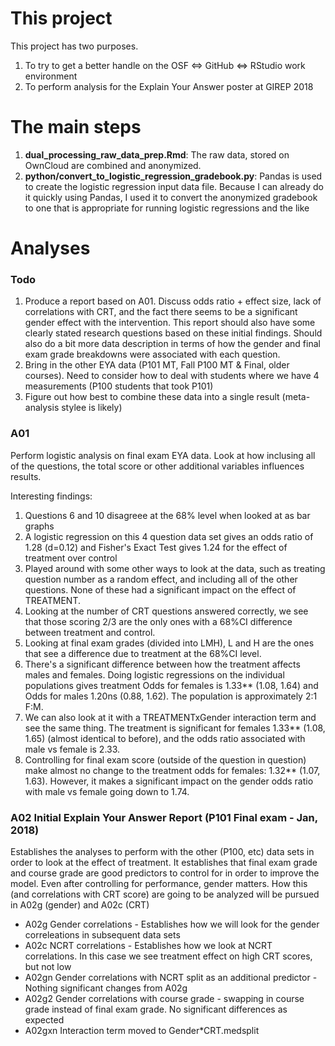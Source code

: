 # This project

This project has two purposes. 
1. To try to get a better handle on the OSF <=>  GitHub <=> RStudio work environment
1. To perform analysis for the Explain Your Answer poster at GIREP 2018

# The main steps

1. __dual_processing_raw_data_prep.Rmd__: The raw data, stored on OwnCloud are combined and anonymized.
1. __python/convert_to_logistic_regression_gradebook.py__: Pandas is used to create the logistic regression input data file. Because I can already do it quickly using Pandas, I used it to convert the anonymized gradebook to one that is appropriate for running logistic regressions and the like

# Analyses

### Todo
1. Produce a report based on A01. Discuss odds ratio + effect size, lack of correlations with CRT, and the fact there seems to be a significant gender effect with the intervention. This report should also have some clearly stated research questions based on these initial findings. Should also do a bit more data description in terms of how the gender and final exam grade breakdowns were associated with each question.
1. Bring in the other EYA data (P101 MT, Fall P100 MT & Final, older courses). Need to consider how to deal with students where we have 4 measurements (P100 students that took P101)
1. Figure out how best to combine these data into a single result (meta-analysis stylee is likely)

### A01 

Perform logistic analysis on final exam EYA data. Look at how inclusing all of the questions, the total score or other additional variables influences results.

Interesting findings:
1. Questions 6 and 10 disagreee at the 68% level when looked at as bar graphs
1. A logistic regression on this 4 question data set gives an odds ratio of 1.28 (d=0.12) and Fisher's Exact Test gives 1.24 for the effect of treatment over control
1. Played around with some other ways to look at the data, such as treating question number as a random effect, and including all of the other questions. None of these had a significant impact on the effect of TREATMENT.
1. Looking at the number of CRT questions answered correctly, we see that those scoring 2/3 are the only ones with a 68%CI difference between treatment and control. 
1. Looking at final exam grades (divided into LMH), L and H are the ones that see a difference due to treatment at the 68%CI level. 
1. There's a significant difference between how the treatment affects males and females. Doing logistic regressions on the individual populations gives treatment Odds for females is 1.33** (1.08, 1.64) and Odds for males 1.20ns (0.88, 1.62). The population is approximately 2:1 F:M.
1. We can also look at it with a TREATMENTxGender interaction term and see the same thing. The treatment is significant for females 1.33** (1.08, 1.65) (almost identical to before), and the odds ratio associated with male vs female is 2.33.
1. Controlling for final exam score (outside of the question in question) make almost no change to the treatment odds for females: 1.32** (1.07, 1.63). However, it makes a significant impact on the gender odds ratio with male vs female going down to 1.74.

### A02 Initial Explain Your Answer Report (P101 Final exam - Jan, 2018)

Establishes the analyses to perform with the other (P100, etc) data sets in order to look at the effect of treatment. It establishes that final exam grade and course grade are good predictors to control for in order to improve the model. Even after controlling for performance, gender matters. How this (and correlations with CRT score) are going to be analyzed will be pursued in A02g (gender) and A02c (CRT)

* A02g Gender correlations - Establishes how we will look for the gender correleations in subsequent data sets
* A02c NCRT correlations - Establishes how we look at NCRT correlations. In this case we see treatment effect on high CRT scores, but not low
* A02gn Gender correlations with NCRT split as an additional predictor - Nothing significant changes from A02g
* A02g2 Gender correlations with course grade - swapping in course grade instead of final exam grade. No significant differences as expected
* A02gxn Interaction term moved to Gender&ast;CRT.medsplit

